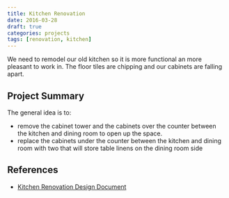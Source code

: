 ```yaml
---
title: Kitchen Renovation
date: 2016-03-28
draft: true
categories: projects
tags: [renovation, kitchen]
---
```


We need to remodel our old kitchen so it is more functional an more pleasant to work in. The floor tiles are chipping and our cabinets are falling apart.
<!--more-->

## Project Summary
The general idea is to:

- remove the cabinet tower and the cabinets over the counter between the kitchen and dining room to open up the space.
- replace the cabinets under the counter between the kitchen and dining room with two that will store table linens on the dining room side

## References
- [Kitchen Renovation Design Document](/projects/kitchen/kitchen-renovation-design)
